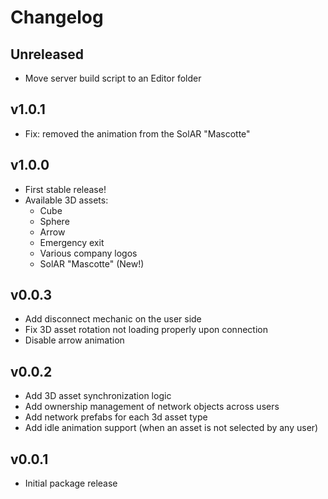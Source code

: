 # Changelog

## Unreleased

* Move server build script to an Editor folder

## v1.0.1

* Fix: removed the animation from the SolAR "Mascotte"

## v1.0.0

* First stable release!
* Available 3D assets:
  * Cube
  * Sphere
  * Arrow
  * Emergency exit
  * Various company logos
  * SolAR "Mascotte" (New!)

## v0.0.3

* Add disconnect mechanic on the user side
* Fix 3D asset rotation not loading properly upon connection
* Disable arrow animation

## v0.0.2

* Add 3D asset synchronization logic
* Add ownership management of network objects across users
* Add network prefabs for each 3d asset type
* Add idle animation support (when an asset is not selected by any user)

## v0.0.1

* Initial package release
